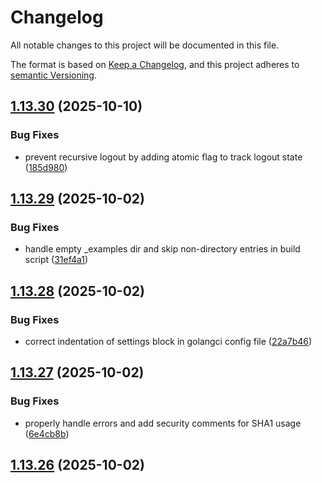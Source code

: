 # Changelog

All notable changes to this project will be documented in this file.

The format is based on [Keep a Changelog](https://keepachangelog.com/en/1.0.0/),
and this project adheres to [semantic Versioning](https://semver.org/spec/v2.0.0.html).

## [1.13.30](https://github.com/pitwch/go-wrapper-proffix-restapi/compare/v1.13.29...v1.13.30) (2025-10-10)


### Bug Fixes

* prevent recursive logout by adding atomic flag to track logout state ([185d980](https://github.com/pitwch/go-wrapper-proffix-restapi/commit/185d980b16d886fc5c276ae99453d20738b4b67a))

## [1.13.29](https://github.com/pitwch/go-wrapper-proffix-restapi/compare/v1.13.28...v1.13.29) (2025-10-02)


### Bug Fixes

* handle empty _examples dir and skip non-directory entries in build script ([31ef4a1](https://github.com/pitwch/go-wrapper-proffix-restapi/commit/31ef4a1d7445e6c0f94411e86d2b9d7aebf61640))

## [1.13.28](https://github.com/pitwch/go-wrapper-proffix-restapi/compare/v1.13.27...v1.13.28) (2025-10-02)


### Bug Fixes

* correct indentation of settings block in golangci config file ([22a7b46](https://github.com/pitwch/go-wrapper-proffix-restapi/commit/22a7b46be0bf3c1a2a0ef9574b46df5ae0ffdcee))

## [1.13.27](https://github.com/pitwch/go-wrapper-proffix-restapi/compare/v1.13.26...v1.13.27) (2025-10-02)


### Bug Fixes

* properly handle errors and add security comments for SHA1 usage ([6e4cb8b](https://github.com/pitwch/go-wrapper-proffix-restapi/commit/6e4cb8bf4acdcf14279ecd5d40fa9ff49ef62643))

## [1.13.26](https://github.com/pitwch/go-wrapper-proffix-restapi/compare/v1.13.25...v1.13.26) (2025-10-02)
